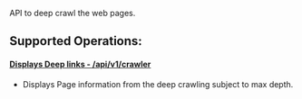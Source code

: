 API to deep crawl the web pages.

## Supported Operations:

#### [Displays Deep links - /api/v1/crawler](#/crawl)

- Displays Page information from the deep crawling subject to max depth.

